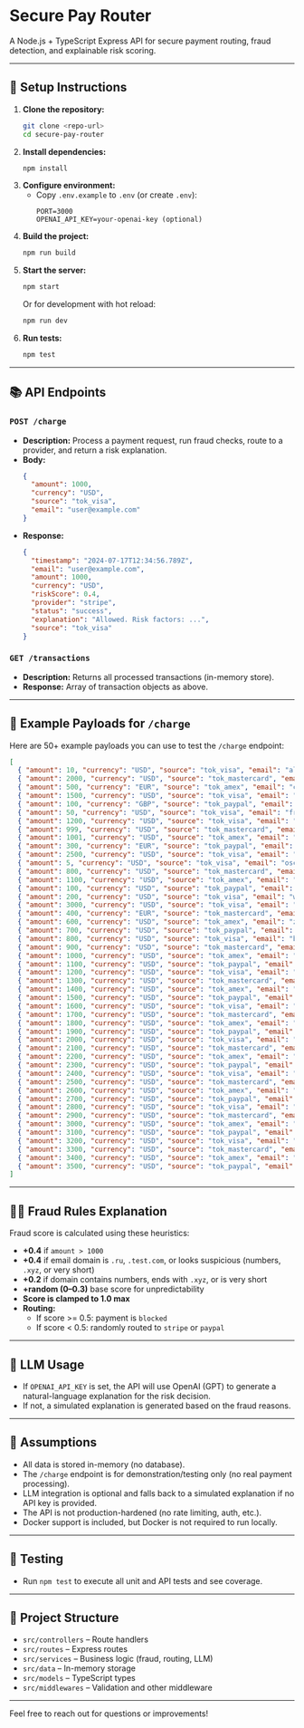 # Secure Pay Router

A Node.js + TypeScript Express API for secure payment routing, fraud detection, and explainable risk scoring.

---

## 🚀 Setup Instructions

1. **Clone the repository:**
   ```sh
   git clone <repo-url>
   cd secure-pay-router
   ```
2. **Install dependencies:**
   ```sh
   npm install
   ```
3. **Configure environment:**
   - Copy `.env.example` to `.env` (or create `.env`):
     ```env
     PORT=3000
     OPENAI_API_KEY=your-openai-key (optional)
     ```
4. **Build the project:**
   ```sh
   npm run build
   ```
5. **Start the server:**
   ```sh
   npm start
   ```
   Or for development with hot reload:
   ```sh
   npm run dev
   ```
6. **Run tests:**
   ```sh
   npm test
   ```

---

## 📚 API Endpoints

### `POST /charge`
- **Description:** Process a payment request, run fraud checks, route to a provider, and return a risk explanation.
- **Body:**
  ```json
  {
    "amount": 1000,
    "currency": "USD",
    "source": "tok_visa",
    "email": "user@example.com"
  }
  ```
- **Response:**
  ```json
  {
    "timestamp": "2024-07-17T12:34:56.789Z",
    "email": "user@example.com",
    "amount": 1000,
    "currency": "USD",
    "riskScore": 0.4,
    "provider": "stripe",
    "status": "success",
    "explanation": "Allowed. Risk factors: ...",
    "source": "tok_visa"
  }
  ```

### `GET /transactions`
- **Description:** Returns all processed transactions (in-memory store).
- **Response:** Array of transaction objects as above.

---

## 🧾 Example Payloads for `/charge`

Here are 50+ example payloads you can use to test the `/charge` endpoint:

```json
[
  { "amount": 10, "currency": "USD", "source": "tok_visa", "email": "alice@example.com" },
  { "amount": 2000, "currency": "USD", "source": "tok_mastercard", "email": "bob@site.ru" },
  { "amount": 500, "currency": "EUR", "source": "tok_amex", "email": "carol@test.com" },
  { "amount": 1500, "currency": "USD", "source": "tok_visa", "email": "dave@xyz.com" },
  { "amount": 100, "currency": "GBP", "source": "tok_paypal", "email": "eve@paypal.com" },
  { "amount": 50, "currency": "USD", "source": "tok_visa", "email": "frank@1234.com" },
  { "amount": 1200, "currency": "USD", "source": "tok_visa", "email": "grace@site.test.com" },
  { "amount": 999, "currency": "USD", "source": "tok_mastercard", "email": "heidi@short.co" },
  { "amount": 1001, "currency": "USD", "source": "tok_amex", "email": "ivan@site.ru" },
  { "amount": 300, "currency": "EUR", "source": "tok_paypal", "email": "judy@site.xyz" },
  { "amount": 2500, "currency": "USD", "source": "tok_visa", "email": "mallory@numbers123.com" },
  { "amount": 5, "currency": "USD", "source": "tok_visa", "email": "oscar@legit.com" },
  { "amount": 800, "currency": "USD", "source": "tok_mastercard", "email": "peggy@site.com" },
  { "amount": 1100, "currency": "USD", "source": "tok_amex", "email": "trent@site.ru" },
  { "amount": 100, "currency": "USD", "source": "tok_paypal", "email": "victor@xyz.com" },
  { "amount": 200, "currency": "USD", "source": "tok_visa", "email": "wendy@paypal.com" },
  { "amount": 3000, "currency": "USD", "source": "tok_visa", "email": "xavier@site.test.com" },
  { "amount": 400, "currency": "EUR", "source": "tok_mastercard", "email": "yvonne@short.co" },
  { "amount": 600, "currency": "USD", "source": "tok_amex", "email": "zach@site.ru" },
  { "amount": 700, "currency": "USD", "source": "tok_paypal", "email": "amy@site.xyz" },
  { "amount": 800, "currency": "USD", "source": "tok_visa", "email": "ben@numbers123.com" },
  { "amount": 900, "currency": "USD", "source": "tok_mastercard", "email": "chris@legit.com" },
  { "amount": 1000, "currency": "USD", "source": "tok_amex", "email": "dan@site.com" },
  { "amount": 1100, "currency": "USD", "source": "tok_paypal", "email": "ella@site.ru" },
  { "amount": 1200, "currency": "USD", "source": "tok_visa", "email": "fay@xyz.com" },
  { "amount": 1300, "currency": "USD", "source": "tok_mastercard", "email": "gina@paypal.com" },
  { "amount": 1400, "currency": "USD", "source": "tok_amex", "email": "hank@site.test.com" },
  { "amount": 1500, "currency": "USD", "source": "tok_paypal", "email": "irene@short.co" },
  { "amount": 1600, "currency": "USD", "source": "tok_visa", "email": "jack@site.ru" },
  { "amount": 1700, "currency": "USD", "source": "tok_mastercard", "email": "kate@site.xyz" },
  { "amount": 1800, "currency": "USD", "source": "tok_amex", "email": "leo@numbers123.com" },
  { "amount": 1900, "currency": "USD", "source": "tok_paypal", "email": "mia@legit.com" },
  { "amount": 2000, "currency": "USD", "source": "tok_visa", "email": "nick@site.com" },
  { "amount": 2100, "currency": "USD", "source": "tok_mastercard", "email": "olga@site.ru" },
  { "amount": 2200, "currency": "USD", "source": "tok_amex", "email": "paul@xyz.com" },
  { "amount": 2300, "currency": "USD", "source": "tok_paypal", "email": "quinn@paypal.com" },
  { "amount": 2400, "currency": "USD", "source": "tok_visa", "email": "ruth@site.test.com" },
  { "amount": 2500, "currency": "USD", "source": "tok_mastercard", "email": "sam@short.co" },
  { "amount": 2600, "currency": "USD", "source": "tok_amex", "email": "tina@site.ru" },
  { "amount": 2700, "currency": "USD", "source": "tok_paypal", "email": "uma@site.xyz" },
  { "amount": 2800, "currency": "USD", "source": "tok_visa", "email": "vince@numbers123.com" },
  { "amount": 2900, "currency": "USD", "source": "tok_mastercard", "email": "will@legit.com" },
  { "amount": 3000, "currency": "USD", "source": "tok_amex", "email": "xena@site.com" },
  { "amount": 3100, "currency": "USD", "source": "tok_paypal", "email": "yuri@site.ru" },
  { "amount": 3200, "currency": "USD", "source": "tok_visa", "email": "zane@xyz.com" },
  { "amount": 3300, "currency": "USD", "source": "tok_mastercard", "email": "abby@paypal.com" },
  { "amount": 3400, "currency": "USD", "source": "tok_amex", "email": "brian@site.test.com" },
  { "amount": 3500, "currency": "USD", "source": "tok_paypal", "email": "claire@short.co" }
]
```

---

## 🕵️‍♂️ Fraud Rules Explanation
Fraud score is calculated using these heuristics:
- **+0.4** if `amount > 1000`
- **+0.4** if email domain is `.ru`, `.test.com`, or looks suspicious (numbers, `.xyz`, or very short)
- **+0.2** if domain contains numbers, ends with `.xyz`, or is very short
- **+random (0–0.3)** base score for unpredictability
- **Score is clamped to 1.0 max**
- **Routing:**
  - If score >= 0.5: payment is `blocked`
  - If score < 0.5: randomly routed to `stripe` or `paypal`

---

## 🤖 LLM Usage
- If `OPENAI_API_KEY` is set, the API will use OpenAI (GPT) to generate a natural-language explanation for the risk decision.
- If not, a simulated explanation is generated based on the fraud reasons.

---

## 📝 Assumptions
- All data is stored in-memory (no database).
- The `/charge` endpoint is for demonstration/testing only (no real payment processing).
- LLM integration is optional and falls back to a simulated explanation if no API key is provided.
- The API is not production-hardened (no rate limiting, auth, etc.).
- Docker support is included, but Docker is not required to run locally.

---

## 🧪 Testing
- Run `npm test` to execute all unit and API tests and see coverage.

---

## 📂 Project Structure
- `src/controllers` – Route handlers
- `src/routes` – Express routes
- `src/services` – Business logic (fraud, routing, LLM)
- `src/data` – In-memory storage
- `src/models` – TypeScript types
- `src/middlewares` – Validation and other middleware

---

Feel free to reach out for questions or improvements! 